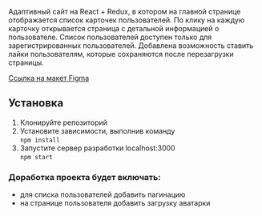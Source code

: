 Адаптивный сайт на React + Redux, в котором на главной странице отображается список карточек пользователей. По клику на каждую карточку открывается страница с детальной информацией о пользователе. Список пользователей доступен только для зарегистрированных пользователей. Добавлена возможность ставить лайки пользователям, которые сохраняются  после перезагрузки страницы.

[Ссылка на макет Figma](https://www.figma.com/file/Nw9TJYCeh8Tmi9cX3KxyqO/%D0%A2%D0%B5%D1%81%D1%82%D0%BE%D0%B2%D0%BE%D0%B5.-%D0%A4%D1%80%D0%BE%D0%BD%D1%82%D0%B5%D0%BD%D0%B4?node-id=0%3A1)

## Установка

1. Клонируйте репозиторий
2. Установите зависимости, выполнив команду  
`npm install`
3. Запустите сервер разработки localhost:3000  
`npm start`

### Доработка проекта будет включать:
* для списка пользователей добавить пагинацию
* на странице пользователя добавить загрузку аватарки
